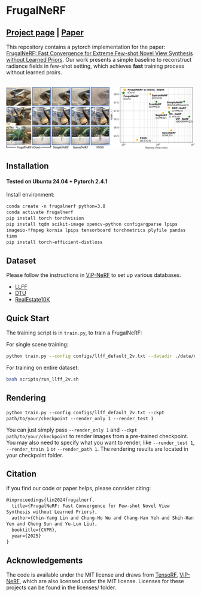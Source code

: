 # FrugalNeRF
## [Project page](https://linjohnss.github.io/frugalnerf/) |  [Paper](https://arxiv.org/abs/2410.16271)
This repository contains a pytorch implementation for the paper: [FrugalNeRF: Fast Convergence for Extreme Few-shot Novel View Synthesis without Learned Priors](https://linjohnss.github.io/frugalnerf/). Our work presents a simple baseline to reconstruct radiance fields in few-shot setting, which achieves **fast** training process without learned proirs.<br><br>

![teaser](assets/teaser.png)

## Installation

#### Tested on Ubuntu 24.04 + Pytorch 2.4.1

Install environment:
```
conda create -n frugalnerf python=3.8
conda activate frugalnerf
pip install torch torchvision
pip install tqdm scikit-image opencv-python configargparse lpips imageio-ffmpeg kornia lpips tensorboard torchmetrics plyfile pandas timm
pip install torch-efficient-distloss
```


## Dataset
Please follow the instructions in [ViP-NeRF](https://github.com/NagabhushanSN95/ViP-NeRF/blob/main/src/database_utils/README.md) to set up various databases.
* [LLFF](https://drive.google.com/drive/folders/128yBriW1IG_3NJ5Rp7APSTZsJqdJdfc1) 
* [DTU](https://drive.google.com/file/d/1aTSmJa8Oo2qCc2Ce2kT90MHEA6UTSBKj/view?usp=share_link)
* [RealEstate10K](https://google.github.io/realestate10k/download.html)

<!-- ## Propressing

To generate sparse depth for LLFF dataset:
```bash
# Generate sparse depth for all scenes in LLFF dataset
python extra/colmap_llff.py --data_dir path/to/llff/dataset
``` -->

## Quick Start
The training script is in `train.py`, to train a FrugalNeRF:

For single scene training:
```bash
python train.py --config configs/llff_default_2v.txt --datadir ./data/nerf_llff_data/horns --train_frame_num 20 42 --test_frame_num 0 8 16 24 32 40 48 56
```

For training on entire dataset:
```bash
bash scripts/run_llff_2v.sh
```

## Rendering

```
python train.py --config configs/llff_default_2v.txt --ckpt path/to/your/checkpoint --render_only 1 --render_test 1 
```

You can just simply pass `--render_only 1` and `--ckpt path/to/your/checkpoint` to render images from a pre-trained
checkpoint. You may also need to specify what you want to render, like `--render_test 1`, `--render_train 1` or `--render_path 1`.
The rendering results are located in your checkpoint folder. 

<!-- ## Training with your own data
We provide code for training on your own image set:
Calibrating images with the script from [NGP](https://github.com/NVlabs/instant-ngp/blob/master/docs/nerf_dataset_tips.md):
`python dataLoader/colmap2nerf.py --colmap_matcher exhaustive --run_colmap`, then adjust the datadir in `configs/your_own_data.txt`. Please check the `scene_bbox` and `near_far` if you get abnormal results.
     -->

## Citation
If you find our code or paper helps, please consider citing:
```
@inproceedings{lin2024frugalnerf,
  title={FrugalNeRF: Fast Convergence for Few-shot Novel View Synthesis without Learned Priors},
  author={Chin-Yang Lin and Chung-Ho Wu and Chang-Han Yeh and Shih-Han Yen and Cheng Sun and Yu-Lun Liu},
  booktitle={CVPR},
  year={2025}
}
```

## Acknowledgements

The code is available under the MIT license and draws from [TensoRF](https://github.com/apchenstu/TensoRF), [ViP-NeRF](https://github.com/NagabhushanSN95/ViP-NeRF), which are also licensed under the MIT license. Licenses for these projects can be found in the licenses/ folder.